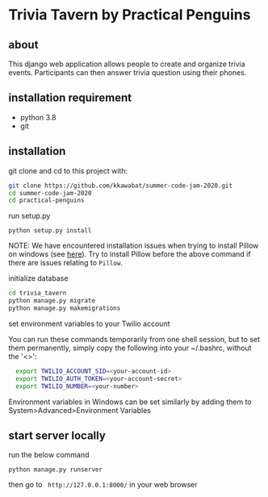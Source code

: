# Trivia Tavern by Practical Penguins

## about
This django web application allows people to create and organize trivia events. Participants can then answer trivia question using their phones.

## installation requirement
* python 3.8
* git

## installation
git clone and cd to this project with:

```bash
git clone https://github.com/kkawabat/summer-code-jam-2020.git
cd summer-code-jam-2020
cd practical-penguins
```

run setup.py

    python setup.py install

NOTE: We have encountered installation issues when trying to install Pillow on windows (see [here](https://stackoverflow.com/questions/41188838/cant-install-pillow-in-windows)).
Try to install Pillow before the above command if there are issues relating to `Pillow`.

initialize database

```bash
cd trivia_tavern
python manage.py migrate
python manage.py makemigrations
```

set environment variables to your Twilio account

You can run these commands temporarily from one shell session, but to set them permanently, simply copy the following into your ~/.bashrc, without the '<>':
```bash
  export TWILIO_ACCOUNT_SID=<your-account-id>
  export TWILIO_AUTH_TOKEN=<your-account-secret>
  export TWILIO_NUMBER=<your-number>
```

Environment variables in Windows can be set similarly by adding them to System>Advanced>Environment Variables

## start server locally
run the below command

    python manage.py runserver

then go to ` http://127.0.0.1:8000/` in your web browser
